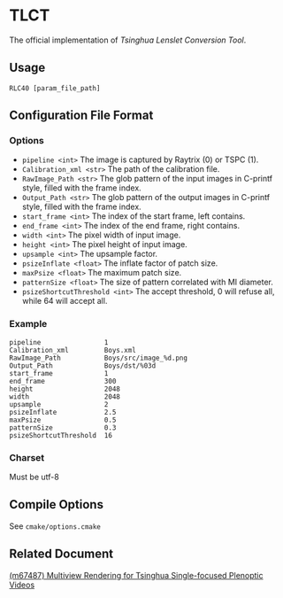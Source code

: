 # TLCT

The official implementation of *Tsinghua Lenslet Conversion Tool*.

## Usage

```shell
RLC40 [param_file_path]
```

## Configuration File Format

### Options

+ `pipeline <int>` The image is captured by Raytrix (0) or TSPC (1).
+ `Calibration_xml <str>` The path of the calibration file.
+ `RawImage_Path <str>` The glob pattern of the input images in C-printf style, filled with the frame index.
+ `Output_Path <str>` The glob pattern of the output images in C-printf style, filled with the frame index.
+ `start_frame <int>` The index of the start frame, left contains.
+ `end_frame <int>` The index of the end frame, right contains.
+ `width <int>` The pixel width of input image.
+ `height <int>` The pixel height of input image.
+ `upsample <int>` The upsample factor.
+ `psizeInflate <float>` The inflate factor of patch size.
+ `maxPsize <float>` The maximum patch size.
+ `patternSize <float>` The size of pattern correlated with MI diameter.
+ `psizeShortcutThreshold <int>` The accept threshold, 0 will refuse all, while 64 will accept all.

### Example

```
pipeline                1
Calibration_xml         Boys.xml
RawImage_Path           Boys/src/image_%d.png
Output_Path             Boys/dst/%03d
start_frame             1
end_frame               300
height                  2048
width                   2048
upsample                2
psizeInflate            2.5
maxPsize                0.5
patternSize             0.3
psizeShortcutThreshold  16
```

### Charset

Must be utf-8

## Compile Options

See `cmake/options.cmake`

## Related Document

[(m67487) Multiview Rendering for Tsinghua Single-focused Plenoptic Videos](https://dms.mpeg.expert/doc_end_user/current_document.php?id=92666)
